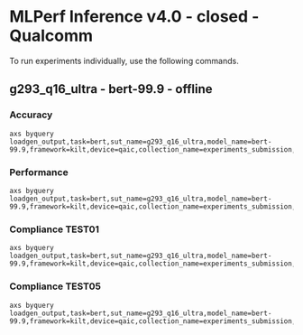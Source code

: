 
# MLPerf Inference v4.0 - closed - Qualcomm

To run experiments individually, use the following commands.

## g293_q16_ultra - bert-99.9 - offline

### Accuracy  

```
axs byquery loadgen_output,task=bert,sut_name=g293_q16_ultra,model_name=bert-99.9,framework=kilt,device=qaic,collection_name=experiments_submission,loadgen_mode=AccuracyOnly,loadgen_scenario=Offline
```

### Performance 

```
axs byquery loadgen_output,task=bert,sut_name=g293_q16_ultra,model_name=bert-99.9,framework=kilt,device=qaic,collection_name=experiments_submission,loadgen_mode=PerformanceOnly,loadgen_compliance_test-,loadgen_scenario=Offline,loadgen_target_qps=16000
```

### Compliance TEST01

```
axs byquery loadgen_output,task=bert,sut_name=g293_q16_ultra,model_name=bert-99.9,framework=kilt,device=qaic,collection_name=experiments_submission,loadgen_mode=PerformanceOnly,loadgen_compliance_test=TEST01,loadgen_scenario=Offline,loadgen_target_qps=16000
```

### Compliance TEST05

```
axs byquery loadgen_output,task=bert,sut_name=g293_q16_ultra,model_name=bert-99.9,framework=kilt,device=qaic,collection_name=experiments_submission,loadgen_mode=PerformanceOnly,loadgen_compliance_test=TEST05,loadgen_scenario=Offline,loadgen_target_qps=16000
```

